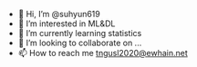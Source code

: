 - 👋 Hi, I’m @suhyun619
- 👀 I’m interested in ML&DL
- 🌱 I’m currently learning statistics
- 💞️ I’m looking to collaborate on ...
- 📫 How to reach me tngusl2020@ewhain.net

<!---
suhyun619/suhyun619 is a ✨ special ✨ repository because its `README.md` (this file) appears on your GitHub profile.
You can click the Preview link to take a look at your changes.
--->
